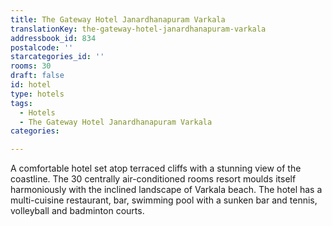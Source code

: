 ```yaml
---
title: The Gateway Hotel Janardhanapuram Varkala
translationKey: the-gateway-hotel-janardhanapuram-varkala
addressbook_id: 834
postalcode: ''
starcategories_id: ''
rooms: 30
draft: false
id: hotel
type: hotels
tags:
  - Hotels
  - The Gateway Hotel Janardhanapuram Varkala
categories:

---
```

A comfortable hotel set atop terraced cliffs with a stunning view of the coastline. The 30 centrally air-conditioned rooms resort moulds itself harmoniously with the inclined landscape of Varkala beach. The hotel has a multi-cuisine restaurant, bar, swimming pool with a sunken bar and tennis, volleyball and badminton courts.